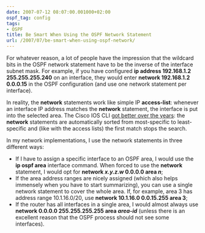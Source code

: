 ```yaml
---
date: 2007-07-12 08:07:00.001000+02:00
ospf_tag: config
tags:
- OSPF
title: Be Smart When Using the OSPF Network Statement
url: /2007/07/be-smart-when-using-ospf-network/
---
```

For whatever reason, a lot of people have the impression that the wildcard bits in the OSPF network statement have to be the inverse of the interface subnet mask. For example, if you have configured **ip address 192.168.1.2 255.255.255.240** on an interface, they would enter **network 192.168.1.2 0.0.0.15** in the OSPF configuration (and use one network statement per interface).

In reality, the **network** statements work like simple IP **access-list**: whenever an interface IP address matches the **network** statement, the interface is put into the selected area. The Cisco IOS CLI [got better over the years](/2006/11/network-statements-in-ospf-process-are/): the **network** statements are automatically sorted from most-specific to least-specific and (like with the access lists) the first match stops the search.
<!--more-->
In my network implementations, I use the network statements in three different ways:

-   If I have to assign a specific interface to an OSPF area, I would use the **ip ospf area** interface command. When forced to use the **network** statement, I would opt for **network *x.y.z.w* 0.0.0.0 area *n***;
-   If the area address ranges are nicely assigned (which also helps immensely when you have to start summarizing), you can use a single network statement to cover the whole area. If, for example, area 3 has address range 10.1.16.0/20, use **network 10.1.16.0 0.0.15.255 area 3**;
-   If the router has all interfaces in a single area, I would almost always use **network 0.0.0.0 255.255.255.255 area *area-id*** (unless there is an excellent reason that the OSPF process should not see some interfaces).
